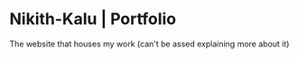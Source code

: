# Nikith-Kalu | Portfolio
The website that houses my work (can't be assed explaining more about it)
